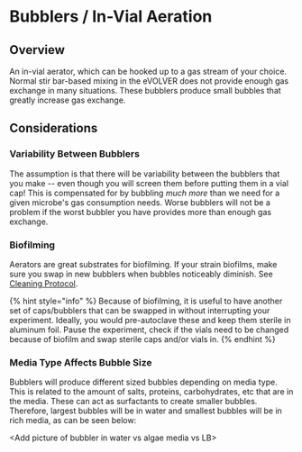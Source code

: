# Bubblers / In-Vial Aeration

## Overview

An in-vial aerator, which can be hooked up to a gas stream of your choice. Normal stir bar-based mixing in the eVOLVER does not provide enough gas exchange in many situations. These bubblers produce small bubbles that greatly increase gas exchange.

## Considerations

### Variability Between Bubblers

The assumption is that there will be variability between the bubblers that you make -- even though you will screen them before putting them in a vial cap! This is compensated for by bubbling _much more_ than we need for a given microbe's gas consumption needs. Worse bubblers will not be a problem if the worst bubbler you have provides more than enough gas exchange.

### Biofilming

Aerators are great substrates for biofilming. If your strain biofilms, make sure you swap in new bubblers when bubbles noticeably diminish. See [Cleaning Protocol](./#cleaning-protocol).

{% hint style="info" %}
Because of biofilming, it is useful to have another set of caps/bubblers that can be swapped in without interrupting your experiment. Ideally, you would pre-autoclave these and keep them sterile in aluminum foil. Pause the experiment, check if the vials need to be changed because of biofilm and swap sterile caps and/or vials in.
{% endhint %}

### Media Type Affects Bubble Size

Bubblers will produce different sized bubbles depending on media type. This is related to the amount of salts, proteins, carbohydrates, etc that are in the media. These can act as surfactants to create smaller bubbles. Therefore, largest bubbles will be in water and smallest bubbles will be in rich media, as can be seen below:

\<Add picture of bubbler in water vs algae media vs LB>
